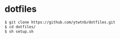 dotfiles
========

```bash
$ git clone https://github.com/ytwtnb/dotfiles.git
$ cd dotfiles/
$ sh setup.sh
```
